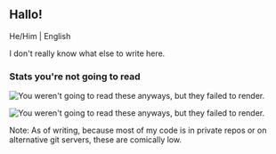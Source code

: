 ## Hallo!

He/Him | English

I don't really know what else to write here.

### Stats you're not going to read
![You weren't going to read these anyways, but they failed to render.](https://github-readme-stats.vercel.app/api?username=taxrosdev&show_icons=true&theme=tokyonight&hide=["issues"])

![You weren't going to read these anyways, but they failed to render.](https://github-readme-stats.vercel.app/api/top-langs?username=taxrosdev&show_icons=true&theme=tokyonight&layout=compact)

Note: As of writing, because most of my code is in private repos or on alternative git servers, these are comically low. 
